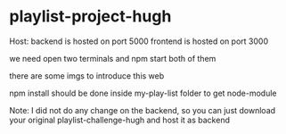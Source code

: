 # playlist-project-hugh

Host:
	backend is hosted on port 5000
	frontend is hosted on port 3000

we need open two terminals and npm start both of them

there are some imgs to introduce this web

npm install should be done inside my-play-list folder  to get node-module


Note:
I did not do any change on the backend,
so you can just download your original playlist-challenge-hugh and host it as backend
